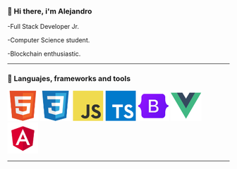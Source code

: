 ### 👋 Hi there, i'm Alejandro

<p>-Full Stack Developer Jr.</p>
<p>-Computer Science student.</p>
<p>-Blockchain enthusiastic.</p>

<hr>

### 🔨 Languajes, frameworks and tools

<div>
  
<img src="https://github.com/devicons/devicon/blob/master/icons/html5/html5-original.svg" width="70rem">
<img src="https://github.com/devicons/devicon/blob/master/icons/css3/css3-original.svg" width="70rem">
<img src="https://github.com/devicons/devicon/blob/master/icons/javascript/javascript-original.svg" width="70rem">  
<img src="https://github.com/devicons/devicon/blob/master/icons/typescript/typescript-original.svg" width="70rem">
<img src="https://github.com/devicons/devicon/blob/master/icons/bootstrap/bootstrap-original.svg" width="70rem">  
<img src="https://github.com/devicons/devicon/blob/master/icons/vuejs/vuejs-original.svg" width="70rem">  
<img src="https://github.com/devicons/devicon/blob/master/icons/angular/angular-original.svg" width="70rem">  
  
 </div>



<hr>

<!--
**Chiquitolina/Chiquitolina** is a ✨ _special_ ✨ repository because its `README.md` (this file) appears on your GitHub profile.

Here are some ideas to get you started:

- 🔭 I’m currently working on ...
- 🌱 I’m currently learning ...
- 👯 I’m looking to collaborate on ...
- 🤔 I’m looking for help with ...
- 💬 Ask me about ...
- 📫 How to reach me: ...
- 😄 Pronouns: ...
- ⚡ Fun fact: ...
-->
